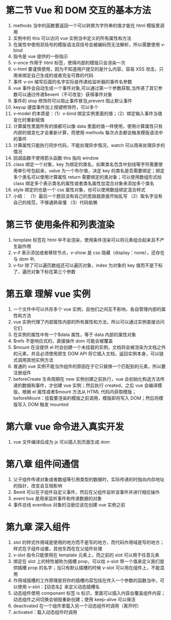 # 第二节 Vue 和 DOM 交互的基本方法

1. methods 当中的函数要返回一个可以转换为字符串的值才能在 html 模版里调用
2. 实例中的 this 可以访问 vue 实例当中定义的所有属性和方法
3. 在属性中使用双括号的模版语法双括号会被编码而无法解析，所以需要使用 v-bind
4. 指令是 vue 提供的一些指示
5. v-once 作用于 html 标签，使得内部的模版只会渲染一次
6. v-html 要谨慎使用，因为不知道用户提交的是什么内容，容易 XSS 攻击，只用来绑定自己生成的或者完全可靠的代码
7. 事件 v-on 缩写后面的名字实际是传递给监听器的事件名参数
8. vue 事件会自动生成一个事件对象,可以通过第一个参数获取,当传递了其它参数可以通过传递\$event（不可改变）获得事件对象
9. 事件的 stop 修饰符可以阻止事件冒泡,prevent 阻止默认事件
10. keyup 键盘事件加上按键修饰符，可以多个
11. v-model 的本质是：（1）v-bind 绑定实例里面的值；（2）绑定输入事件当值变化时重新赋值
12. 计算属性里面所有的值都可以像 data 里面的值一样使用，使用计算属性只有内部的值变化才会重新计算，而使用 methods 每次点击都会触发模版语法中的事件
13. 计算属性只能执行同步代码，不能处理异步情况，watch 可以用来处理异步的情况
14. 回调函数不使用箭头函数 this 指向 window
15. class 绑定一个对象，key 为绑定的类名，如果类名包含中划线等字符需要使用单引号包起来，value 为一个布尔值，决定 key 的类名是否需要绑定；绑定多个类名可以使用计算属性 return 需要绑定的类对象；可以使用数组形式给 class 绑定多个表示类名的属性或者类名属性加混合对象来添加多个类名
16. style 绑定的也是一个 css 属性对象，也可以使用数组绑定混合样式
17. 小结：
    （1）最后一个题目没有自己的思路就直接开始乱写
    （2）取名字没有自己的规范，不够通熟易懂
    （3）代码偷懒

# 第三节 使用条件和列表渲染

1. template 标签在 html 中不会渲染，使用条件渲染可以将元素组合起来且不产生副作用
2. v-if 表示添加或者移除节点，v-show 是 css 隐藏（display：none），还存在与 dom 中,
3. v-for 除了可以遍历数组还可以遍历对象，index 为对象的 key 值而不是下标了，遍历对象下标在第三个参数

# 第五章 理解 vue 实例

1. 一个文件中可以共存多个 vue 实例，且他们之间互不影响，各自管理内部的属性和方法
2. vue 实例代理了内部属性内部的所有属性和方法，所以可以通过实例直接访问它们
3. 在实例的属性中有一个\$data 属性，等于 data 内部的属性对象
4. \$refs 不是响应式的，直接操作 dom 可能会被覆盖
5. \$mount 在没提供 el 时会创建一个未挂载的实例，文档将会被渲染为文档之外的元素，并且必须使用原生 DOM API 将它插入文档，返回实例本身，可以链式调用其他实例方法
6. 普通的 vue 实例不能当作组件的原因在于它只替换一个匹配到的元素，所以要注册组件
7. beforeCreate 生命周期在 new 实例创建之前执行，vue 会初始化构造方法传递的数据和事件，才创建 vue 实例；然后执行 created，之后 vue 会编译模版，根据 el 属性或者\$mount 方法从 HTML 代码内获取模版；beforeMount：挂载要渲染的模版之前调用，模版即将写入 DOM；然后将模版写入 DOM 触发 mounted

# 第六章 vue 命令进入真实开发

1. vue 文件编译后成为 js 可以插入到页面生成 dom

# 第八章 组件间通信

1. 父子组件传递对象或者数组等引用类型的数据时，实际传递的时指向内存地址的指针，改变会互相影响
2. \$emit 可以在子组件自定义事件，然后在父组件监听该事件并进行相应操作
3. event bus 是用来监听事件和传递数据的对象
4. 事件总线 eventbus 对象的注册应该在创建 vue 实例之前

# 第九章 深入组件

1. slot 的样式作用域是使用的地方而不是写的地方，而代码作用域是写的地方；样式在子组件设置，其他东西在在父组件处理
2. v-slot 指令只能使用在 template 元素上，而之前的 slot 可以用于任意元素
3. 绑定在 slot 上的特性被称为插槽 prop，可以给 v-slot 带一个值来定义我们提供插槽 prop 的名字；当只有默认插槽的时候 v-slot 可以用在组件上，不能混用
4. 作用域插槽的工作原理是将你的插槽内容包括在传入一个参数的函数当中，可以使用 v-slot：【动态名】来定义动态插槽名
5. 动态组件使用 component 标签 is 标识，里面可以插入内容会覆盖组件内容；动态组件之间切换会销毁重新创建；使用 keep-alive 可以保活
6. deactivated 在一个组件里载入另一个动态组件时调用（离开时）
7. activated：载入动态组件时调用
